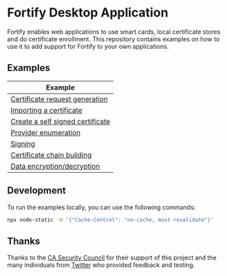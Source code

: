 # Fortify Desktop Application

Fortify enables web applications to use smart cards, local certificate stores and do certificate enrollment. This repository contains examples on how to use it to add support for Fortify to your own applications.

## Examples

| Example                                                                                               |
| ----------------------------------------------------------------------------------------------------- |
| [Certificate request generation](https://peculiarventures.github.io/fortify-examples/example1.html)   |
| [Importing a certificate](https://peculiarventures.github.io/fortify-examples/example2.html)          |
| [Create a self signed certificate](https://peculiarventures.github.io/fortify-examples/example3.html) |
| [Provider enumeration](https://peculiarventures.github.io/fortify-examples/example4.html)             |
| [Signing](https://peculiarventures.github.io/fortify-examples/example5.html)                          |
| [Certificate chain building](https://peculiarventures.github.io/fortify-examples/example6.html)       |
| [Data encryption/decryption](https://peculiarventures.github.io/fortify-examples/example7.html)       |

## Development

To run the examples locally, you can use the following commands:

```bash
npx node-static -H '{"Cache-Control": "no-cache, must-revalidate"}'
```

## Thanks

Thanks to the [CA Security Council](https://casecurity.org/) for their support of this project and the many individuals from [Twitter](https://twitter.com/rmhrisk) who provided feedback and testing.
